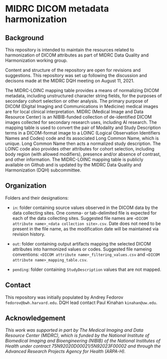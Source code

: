 # MIDRC DICOM metadata harmonization

## Background

This repository is intended to maintain the resources related to harmonization of DICOM attributes as part of MIDRC Data Quality and Harmonization working group.

Content and structure of the repository are open for revisions and suggestions. This repository was set up following the discussion and decisons made at the MIDRC DQH meeting on August 11, 2021.

The MIDRC-LOINC mapping table provides a means of normalizing DICOM metadata, including unstructured character string fields, for the purposes of secondary cohort selection or other analysis. The primary purpose of DICOM (Digital Imaging and Communications in Medicine) medical images are for local clinical interpretation. MIDRC (Medical Image and Data Resource Center) is an NIBIB-funded collection of de-identified DICOM images collected for secondary research uses, including AI research. The mapping table is used to convert the pair of Modality and Study Description terms in a DICOM-format image to a LOINC (Logical Observation Identifiers Names and Codes) code and its associated Long Common Name, which is unique. Long Common Name then acts a normalized study description. The LOINC code also provides other attributes for cohort selection, including body region (with allowed modifiers), presence and/or absence of contrast, and other information. The MIDRC-LOINC mapping table is publicly available on Github and is updated by the MIDRC Data Quality and Harmonization (DQH) subcommittee.

## Organization

Folders and their designations:

* `in`: folder containing source values observed in the DICOM data by the data collecting sites. One comma- or tab-delimited file is expected for each of the data collecting sites. Suggested file names are `<DICOM attribute name>_<data collection site>.csv`. Date does not need to be present in the file name, as the modification date will be maintained via revision history.

* `out`: folder containing output artifacts mapping the selected DICOM attributes into harmonized values or codes. Suggested file nameing conventions: `<DICOM attribute name>_filtering_values.csv` and `<DICOM attribute name>_mapping_table.csv`.

* `pending`: folder containing `StudyDescription` values that are not mapped.

## Contact

This repository was initially populated by Andrey Fedorov `fedorov@bwh.harvard.edu`. DQH lead contact Paul Kinahan `kinahan@uw.edu`.

## Acknowledgement

_This work was supported in part by The Medical Imaging and Data Resource Center (MIDRC), which is funded by the National Institute of Biomedical Imaging and Bioengineering (NIBIB) of the National Institutes of Health under contract 75N92020D00021/5N92023F00002 and through the Advanced Research Projects Agency for Health (ARPA-H)._
